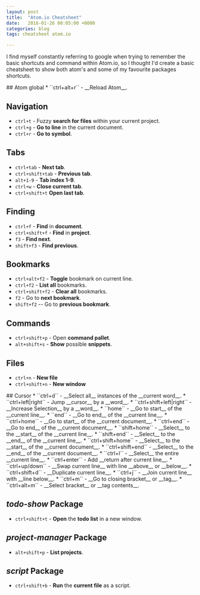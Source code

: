 ```yaml
---
layout: post
title:  "Atom.io Cheatsheet"
date:   2016-01-26 00:05:00 +0000
categories: blog
tags: cheatsheet atom.io

---
```

I find myself constantly referring to google when trying to remember the basic shortcuts and command within Atom.io, so I thought I'd create a basic cheatsheet to show both atom's and some of my favourite packages shortcuts.
<!-- TODO: Figure out a nicer way of writing columned content. -->
<div class="half" markdown="1">
## Atom global
* ``ctrl+alt+r`` - __Reload Atom__.

## Navigation
* ``ctrl+t`` - Fuzzy __search for files__ within your current project.
* ``ctrl+g`` - __Go to line__ in the current document.
* ``ctrl+r`` - __Go to symbol__.

## Tabs
* ``ctrl+tab`` - __Next tab__.
* ``ctrl+shift+tab`` - __Previous tab__.
* ``alt+1-9`` - __Tab index 1-9__.
* ``ctrl+w`` - __Close current tab__.
* ``ctrl+shift+t`` __Open last tab__.

## Finding
* ``ctrl+f`` - __Find__ in __document__.
* ``ctrl+shift+f`` - __Find__ in __project__.
* ``f3`` - __Find next__.
* ``shift+f3`` - __Find previous__.

## Bookmarks
* ``ctrl+alt+f2`` - __Toggle__ bookmark on current line.
* ``ctrl+f2`` - __List all__ bookmarks.
* ``ctrl+shift+f2`` - __Clear all__ bookmarks.
* ``f2`` - Go to __next bookmark__.
* ``shift+f2`` -- Go to __previous bookmark__.

## Commands
* ``ctrl+shift+p`` - Open __command pallet__.
* ``alt+shift+s`` - __Show__ possible __snippets__.

## Files
* ``ctrl+n`` - __New file__
* ``ctrl+shift+n`` - __New window__
</div>
<div class="half" markdown="1">
## Cursor
* ``ctrl+d`` - __Select all__ instances of the __current word__.
* ``ctrl+left|right`` - Jump __cursor__ by a __word__.
* ``ctrl+shift+left|right`` - __Increase Selection__ by a __word__.
* ``home`` - __Go to start__ of the __current line__.
* ``end`` - __Go to end__ of the __current line__.
  * ``ctrl+home`` - __Go to start__ of the __current document__.
  * ``ctrl+end`` - __Go to end__ of the __current document__.
  * ``shift+home`` - __Select__ to the __start__ of the __current line__.
  * ``shift+end`` - __Select__ to the __end__ of the __current line__.
  * ``ctrl+shift+home`` - __Select__ to the __start__ of the __current document__.
  * ``ctrl+shift+end`` - __Select__ to the __end__ of the __current document__.
* ``ctrl+l`` - __Select__ the entire __current line__.
* ``ctrl+enter`` - Add __return after current line__.
* ``ctrl+up/down`` - __Swap current line__ with line __above__ or __below__.
* ``ctrl+shift+d`` - __Duplicate current line__.
* ``ctrl+j`` - __Join current line__ with __line below__.
* ``ctrl+m`` - __Go to closing bracket__ or __tag__.
* ``ctrl+alt+m`` - __Select bracket__ or __tag contents__.

## *todo-show* Package
* ``ctrl+shift+t`` - __Open__ the __todo list__ in a new window.

## *project-manager* Package
* ``alt+shift+p`` - __List projects__.

## *script* Package
* ``ctrl+shift+b`` - __Run__ the __current file__ as a script.
</div>
